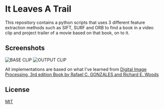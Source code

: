 # It Leaves A Trail

This repository contains a python scripts that uses 3 different feature extraction methods such as SIFT, SURF and ORB to find a book in a video clip and project trailer of a movie based on that book, on to it.

## Screenshots

![BASE CLIP]()
![OUTPUT CLIP]()


All implementations are based on what I've learned from [Digital Image Processing, 3rd edition Book by Rafael C. GONZALES and Richard E. Woods](https://www.goodreads.com/en/book/show/196018.Digital_Image_Processing)

## License
[MIT](https://choosealicense.com/licenses/mit/)
